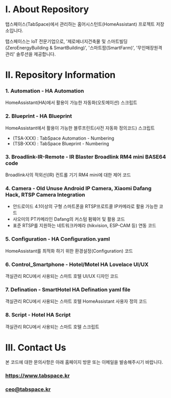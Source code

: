 # Ⅰ. About Repository
탭스페이스(TabSpace)에서 관리하는 홈어시스턴트(HomeAssistant) 프로젝트 저장소입니다.

탭스페이스는 IoT 전문기업으로, 
'제로에너지건축물 및 스마트빌딩(ZeroEnergyBuilding & SmartBuilding)', '스마트팜(SmartFarm)', '무인매장원격관리' 솔루션을 제공합니다.

# Ⅱ. Repository Information

### 1. Automation - HA Automation
HomeAssistant(HA)에서 활용이 가능한 자동화(오토메이션) 스크립트

### 2. Blueprint - HA Blueprint
HomeAssistant에서 활용이 가능한 블루프린트(사전 자동화 정의코드) 스크립트
- (TSA-XXX) : TabSpace Automation - Numbering
- (TSB-XXX) : TabSpace Blueprint - Numbering

### 3. Broadlink-IR-Remote - IR Blaster Broadlink RM4 mini BASE64 code
Broadlink사의 적외선(IR) 컨트롤 기기 RM4 mini에 대한 제어 코드

### 4. Camera - Old Unuse Android IP Camera, Xiaomi Dafang Hack, RTSP Camera Integration
- 안드로이드 4.1이상의 구형 스마트폰을 RTSP프로트콜 IP카메라로 활용 가능한 코드
- 샤오미의 PT카메라인 Dafang의 커스텀 펌웨어 및 활용 코드
- 표준 RTSP를 지원하는 네트워크카메라 (hikvision, ESP-CAM 등) 연동 코드

### 5. Configuration - HA Configuration.yaml
HomeAssistant를 최적화 하기 위한 환경설정(Configuration) 코드

### 6. Control_Smartphone - Hotel/Motel HA Lovelace UI/UX
객실관리 RCU에서 사용되는 스마트 호텔 UI/UX 디자인 코드

### 7. Defination - SmartHotel HA Defination yaml file
객실관리 RCU에서 사용되는 스마트 호텔 HomeAssistant 사용자 정의 코드

### 8. Script - Hotel HA Script
객실관리 RCU에서 사용되는 스마트 호텔 스크립트

# Ⅲ. Contact Us
본 코드에 대한 문의사항은 아래 홈페이지 방문 또는 이메일을 발송해주시기 바랍니다.

### https://www.tabspace.kr

### ceo@tabspace.kr
